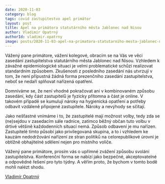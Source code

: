 ```yaml
---
date: 2020-11-03
category: blog
tags: covid zastupitestvo apel primátor
layout: post
title: Apel na primátora statutárního města Jablonec nad Nisou
author: Vladimír Opatrný
authorId: vladimir.opatrny
image: posts/2020-11-03-apel-na-primatora-statutarniho-mesta-jablonec-nad-nisou.jpg
---
```

Vážený pane primátore, vážení kolegové,
obracím se na Vás ve věci zasedání zastupitelstva statutárního města Jablonec nad Nisou. Vzhledem k závažné epidemiologické situaci je velmi problematické schůzi realizovat standardním způsobem. Zkušenosti z posledního zasedání nás utvrzují v tom, že není přípustná žádná forma prezenčního zasedání zastupitelstva, neboť se nedaří splňovat nařízená opatření.

Domníváme se, že není vhodné pokračovat ani v kombinovaném způsobu zasedání, kdy část zastupitelů je fyzicky přítomna a část je online. V takovém případě se kumulují nároky na hygienická opatření a potřeby odbavit vzdáleně připojené zastupitele. Nároky a nevýhody se sčítají.

Jako nešťastné vnímáme i to, že zastupitelé mají možnost volby, tedy zda se (ne)sejdou v zasedacím sále radnice, zatímco běžný občan tuto volbu v drtivé většině každodenních situací nemá. Způsob odbavení je mu nařízen. Zastupitelé tímto působí jako privilegovaná skupina, a to i vzhledem ke kauzám nedodržování nařízení ze stran politiků na celorepublikové úrovni je obtížně obhajitelné sdělení nejen pro místního voliče.

Vážený pane primátore, prosím vás o upřímné zvážení způsobu svolání zastupitelstva. Konferenční forma se nabízí jako bezpečné, akceptovatelné a odpovědné řešení pro tyto týdny. A věřím proto, že bychom v tomto bodě mohli nalézt shodu.

[Vladimír Opatrný](/lide/vladimir-opatrny)